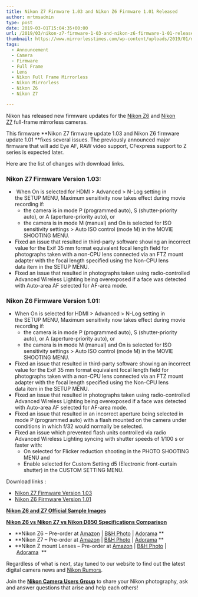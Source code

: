 ```yaml
---
title: Nikon Z7 Firmware 1.03 and Nikon Z6 Firmware 1.01 Released
author: mrtmsadmin
type: post
date: 2019-03-01T15:04:35+00:00
url: /2019/03/nikon-z7-firmware-1-03-and-nikon-z6-firmware-1-01-released/
thumbnail: https://www.mirrorlesstimes.com/wp-content/uploads/2019/01/nikon-z6-z7-samples.jpg
tags:
  - Announcement
  - Camera
  - Firmware
  - Full Frame
  - Lens
  - Nikon Full Frame Mirrorless
  - Nikon Mirrorless
  - Nikon Z6
  - Nikon Z7

---
```

Nikon has released new firmware updates for the <a href="https://www.mirrorlesstimes.com/tag/nikon-z6/" target="_blank" rel="noopener">Nikon Z6</a> and <a href="https://www.mirrorlesstimes.com/tag/nikon-z7/" target="_blank" rel="noopener">Nikon Z7</a> full-frame mirrorless cameras.

This firmware **Nikon Z7 firmware update 1.03 and Nikon Z6 firmware update 1.01 **fixes several issues. The previously announced major firmware that will add Eye AF, RAW video support, CFexpress support to Z series is expected later.

Here are the list of changes with download links.<!--more-->

### Nikon Z7 Firmware Version 1.03:

  *  When On is selected for HDMI > Advanced > N-Log setting in the SETUP MENU, Maximum sensitivity now takes effect during movie recording if: 
      * the camera is in mode P (programmed auto), S (shutter-priority auto), or A (aperture-priority auto), or
      * the camera is in mode M (manual) and On is selected for ISO sensitivity settings > Auto ISO control (mode M) in the MOVIE SHOOTING MENU.
  * Fixed an issue that resulted in third-party software showing an incorrect value for the Exif 35 mm format equivalent focal length field for photographs taken with a non-CPU lens connected via an FTZ mount adapter with the focal length specified using the Non-CPU lens data item in the SETUP MENU.
  * Fixed an issue that resulted in photographs taken using radio-controlled Advanced Wireless Lighting being overexposed if a face was detected with Auto-area AF selected for AF-area mode.

### Nikon Z6 Firmware Version 1.01:

  * When On is selected for HDMI > Advanced > N-Log setting in the SETUP MENU, Maximum sensitivity now takes effect during movie recording if: 
      * the camera is in mode P (programmed auto), S (shutter-priority auto), or A (aperture-priority auto), or
      * the camera is in mode M (manual) and On is selected for ISO sensitivity settings > Auto ISO control (mode M) in the MOVIE SHOOTING MENU.
  * Fixed an issue that resulted in third-party software showing an incorrect value for the Exif 35 mm format equivalent focal length field for photographs taken with a non-CPU lens connected via an FTZ mount adapter with the focal length specified using the Non-CPU lens data item in the SETUP MENU.
  * Fixed an issue that resulted in photographs taken using radio-controlled Advanced Wireless Lighting being overexposed if a face was detected with Auto-area AF selected for AF-area mode.
  * Fixed an issue that resulted in an incorrect aperture being selected in mode P (programmed auto) with a flash mounted on the camera under conditions in which f/32 would normally be selected.
  * Fixed an issue which prevented flash units controlled via radio Advanced Wireless Lighting syncing with shutter speeds of 1/100 s or faster with: 
      * On selected for Flicker reduction shooting in the PHOTO SHOOTING MENU and
      * Enable selected for Custom Setting d5 (Electronic front-curtain shutter) in the CUSTOM SETTING MENU.

Download links :

  * <a href="https://downloadcenter.nikonimglib.com/en/download/fw/314.html" target="_blank" rel="noopener">Nikon Z7 Firmware Version 1.03</a>
  * <a href="https://downloadcenter.nikonimglib.com/en/download/fw/315.html" target="_blank" rel="noopener">Nikon Z6 Firmware Version 1.01</a>

<a href="https://www.dailycameranews.com/2018/08/nikon-z6-and-z7-official-sample-images/" rel="bookmark"><strong>Nikon Z6 and Z7 Official Sample Images</strong></a>

**<a href="https://www.dailycameranews.com/2018/08/nikon-z6-vs-nikon-z7-vs-nikon-d850-specifications-comparison/" target="_blank" rel="noopener">Nikon Z6 vs Nikon Z7 vs Nikon D850 Specifications Comparison</a>**

  * **Nikon Z6 – Pre-order at <a href="https://www.amazon.com/Nikon-FX-Format-Mirrorless-Camera-Body/dp/B07GPRSYG8/?tag=daicamnew-20" target="_blank" rel="nofollow external noopener noreferrer" data-wpel-link="external" data-amzn-asin="B07GPRSYG8">Amazon</a> | <a href="https://www.bhphotovideo.com/c/search?InitialSearch=yes&N=0&Ntt=Nikon+Z6&Top+Nav-Search=&sts=ma&BI=20175&KBID=14249" target="_blank" rel="nofollow external noopener noreferrer" data-wpel-link="external">B&H Photo</a> | <a href="https://adorama.evyy.net/c/63923/51926/1036?u=https%3A%2F%2Fwww.adorama.com%2Fl%2F%3Fsearchinfo%3DNikon%2BZ6" target="_blank" rel="nofollow external noopener noreferrer" data-wpel-link="external">Adorama</a> **
  * **Nikon Z7 – Pre-order at <a href="https://www.amazon.com/Nikon-FX-Format-Mirrorless-Camera-24-70mm/dp/B07GQT5743/?tag=daicamnew-20" target="_blank" rel="nofollow external noopener noreferrer" data-wpel-link="external" data-amzn-asin="B07GQT5743">Amazon</a> | <a href="https://www.bhphotovideo.com/c/search?InitialSearch=yes&N=0&Ntt=Nikon+Z7&Top+Nav-Search=&sts=ma&BI=20175&KBID=14249" target="_blank" rel="nofollow external noopener noreferrer" data-wpel-link="external">B&H Photo</a> | <a href="https://adorama.evyy.net/c/63923/51926/1036?u=https%3A%2F%2Fwww.adorama.com%2Fl%2F%3Fsearchinfo%3DNikon%2BZ7" target="_blank" rel="nofollow external noopener noreferrer" data-wpel-link="external">Adorama</a> **
  * **Nikon Z mount Lenses – Pre-order at <a href="https://www.amazon.com/s/ref=nb_sb_noss?url=search-alias%3Dphoto&field-keywords=nikon+z+nikkor+s+lens&rh=i%3Aphoto%2Ck%3Anikon+z+nikkor+s+lens&tag=daicamnew-20" target="_blank" rel="nofollow external noopener noreferrer" data-wpel-link="external">Amazon</a> | <a href="https://www.bhphotovideo.com/c/search?InitialSearch=yes&N=0&Ntt=Nikon+Z+nikkor+s+lens&Top+Nav-Search=&sts=ma&BI=20175&KBID=14249" target="_blank" rel="nofollow external noopener noreferrer" data-wpel-link="external">B&H Photo</a> | <a href="https://adorama.evyy.net/c/63923/51926/1036?u=https%3A%2F%2Fwww.adorama.com%2Fl%2F%3Fsearchinfo%3Dnikon%2Bz%2Bnikkor%2Bs%2Blens" target="_blank" rel="nofollow external noopener noreferrer" data-wpel-link="external">Adorama</a>  **

Regardless of what is next, stay tuned to our website to find out the latest digital camera news and <a href="https://www.bestcameranews.com/tag/nikon-rumors/" target="_blank" rel="noopener">Nikon Rumors</a>.

Join the <a title="" href="https://www.facebook.com/groups/868201466609763/" target="_blank" rel="external nofollow noopener"><strong>Nikon Camera Users Group</strong></a> to share your Nikon photography, ask and answer questions that arise and help each others!